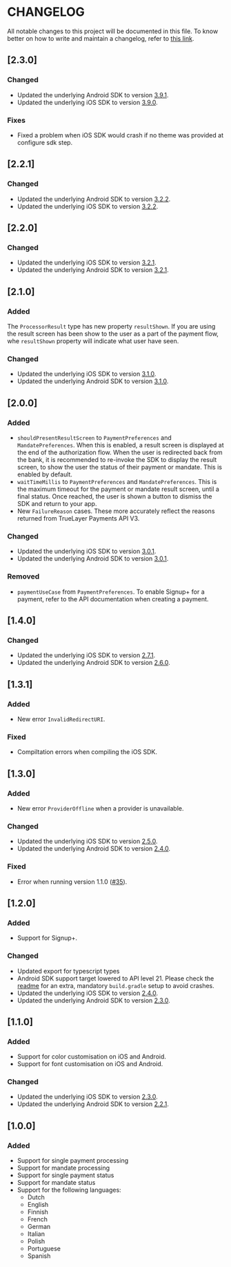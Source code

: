 # CHANGELOG
All notable changes to this project will be documented in this file. To know better on how to write and maintain a changelog, refer to [this link](https://keepachangelog.com/en/1.0.0/).

## [2.3.0]

### Changed

- Updated the underlying Android SDK to version [3.9.1](https://docs.truelayer.com/docs/android-sdk-release-history).
- Updated the underlying iOS SDK to version [3.9.0](https://docs.truelayer.com/docs/ios-sdk-release-history).

### Fixes

- Fixed a problem when iOS SDK would crash if no theme was provided at configure sdk step.

## [2.2.1]

### Changed

- Updated the underlying Android SDK to version [3.2.2](https://docs.truelayer.com/docs/android-sdk-release-history).
- Updated the underlying iOS SDK to version [3.2.2](https://docs.truelayer.com/docs/ios-sdk-release-history).

## [2.2.0]

### Changed

- Updated the underlying iOS SDK to version [3.2.1](https://github.com/TrueLayer/TrueLayer-iOS-SDK/releases/tag/3.2.1).
- Updated the underlying Android SDK to version [3.2.1](https://docs.truelayer.com/docs/android-sdk-release-history).

## [2.1.0]

### Added

The `ProcessorResult` type has new property `resultShown`. If you are using the result screen has been show to the user as a part of the payment flow, whe `resultShown` property will indicate what user have seen.

### Changed

- Updated the underlying iOS SDK to version [3.1.0](https://github.com/TrueLayer/TrueLayer-iOS-SDK/releases/tag/3.1.0).
- Updated the underlying Android SDK to version [3.1.0](https://docs.truelayer.com/docs/android-sdk-release-history).

## [2.0.0]

### Added

- `shouldPresentResultScreen` to `PaymentPreferences` and `MandatePreferences`. When this is enabled, a result screen is displayed at the end of the authorization flow. When the user is redirected back from the bank, it is recommended to re-invoke the SDK to display the result screen, to show the user the status of their payment or mandate. This is enabled by default.
- `waitTimeMillis` to `PaymentPreferences` and `MandatePreferences`. This is the maximum timeout for the payment or mandate result screen, until a final status. Once reached, the user is shown a button to dismiss the SDK and return to your app.
- New `FailureReason` cases. These more accurately reflect the reasons returned from TrueLayer Payments API V3.

### Changed

- Updated the underlying iOS SDK to version [3.0.1](https://github.com/TrueLayer/TrueLayer-iOS-SDK/releases/tag/3.0.1).
- Updated the underlying Android SDK to version [3.0.1](https://docs.truelayer.com/docs/android-sdk-release-history).

### Removed

- `paymentUseCase` from `PaymentPreferences`. To enable Signup+ for a payment, refer to the API documentation when creating a payment.

## [1.4.0]

### Changed

- Updated the underlying iOS SDK to version [2.7.1](https://github.com/TrueLayer/TrueLayer-iOS-SDK/releases/tag/2.7.1).
- Updated the underlying Android SDK to version [2.6.0](https://docs.truelayer.com/docs/android-sdk-release-history).


## [1.3.1]

### Added

- New error `InvalidRedirectURI`.

### Fixed

- Compiltation errors when compiling the iOS SDK.

## [1.3.0]

### Added

- New error `ProviderOffline` when a provider is unavailable.

### Changed

- Updated the underlying iOS SDK to version [2.5.0](https://github.com/TrueLayer/TrueLayer-iOS-SDK/releases/tag/2.5.0).
- Updated the underlying Android SDK to version [2.4.0](https://docs.truelayer.com/docs/android-sdk-release-history).

### Fixed

- Error when running version 1.1.0 ([#35](https://github.com/TrueLayer/truelayer-react-native-sdk/issues/35)).

## [1.2.0]

### Added

- Support for Signup+.

### Changed

- Updated export for typescript types
- Android SDK support target lowered to API level 21. Please check the [readme](README.md) for an extra, mandatory `build.gradle` setup to avoid crashes.
- Updated the underlying iOS SDK to version [2.4.0](https://github.com/TrueLayer/TrueLayer-iOS-SDK/releases/tag/2.4.0).
- Updated the underlying Android SDK to version [2.3.0](https://docs.truelayer.com/docs/android-sdk-release-history).


## [1.1.0]

### Added

- Support for color customisation on iOS and Android.
- Support for font customisation on iOS and Android.

### Changed

- Updated the underlying iOS SDK to version [2.3.0](https://github.com/TrueLayer/TrueLayer-iOS-SDK/releases/tag/2.3.0).
- Updated the underlying Android SDK to version [2.2.1](https://docs.truelayer.com/docs/android-sdk-release-history).

## [1.0.0]

### Added
- Support for single payment processing
- Support for mandate processing
- Support for single payment status
- Support for mandate status
- Support for the following languages:
  - Dutch
  - English
  - Finnish
  - French
  - German
  - Italian
  - Polish
  - Portuguese
  - Spanish
